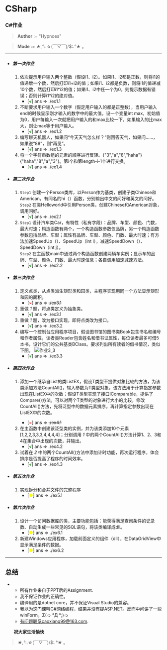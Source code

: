 # CSharp

### C#作业

>  __Author__ := "Hypnoes"

>  __Mode__ := *★,°*:.☆(￣▽￣)/$:*.°★* 。

* * *

* ##### 第一次作业
    1. 依次提示用户输入两个整数（假设i1、i2）。如果i1、i2都是正数，则将i1的值递增一个数，然后打印i1+i2的值；如果i1、i2都是负数，则将i1的值递减10个数，然后打印i1\*i2的值；如果i1、i2中任一个为0，则提示数据有错误；否则计算i1\*i2的绝对值。
        * [<span style="color: green">√</span>] ans => ./ex1.1
    1. 不断要求用户输入一个数字（假定用户输入的都是正整数），当用户输入end的时候显示刚才输入的数字中的最大值。设一个变量int max，初始值为0，用户每输入一次就把用户输入的和max比较一下，如果输入的比max大，则让max等于用户输入。
        * [<span style="color: green">√</span>] ans => ./ex1.2 
    1. 编写聊天机器人，如果问“今天天气怎么样？”则回答天气，如果问……，如果说“88”，则“再见”。
        * [<span style="color: green">√</span>] ans => ./ex1.3 
    1. 将一个字符串数组的元素的顺序进行反转。{"3","a","8","haha"}{"haha","8","a","3"}。第i个和第length-i-1个进行交换。
        * [<span style="color: green">√</span>] ans => ./ex1.4

* ##### 第二次作业
    1. `Step1` 创建一个Person类库，以Person作为基类，创建子类Chinese和American，有同名的hi（）函数，分别输出中文的问好和英文的问好。<br />
	`Step2` 在类Helloworld中引用Person类，创建Chinese和American对象，调用问好。
        * [<span style="color: green">√</span>] ans => ./ex2.1
    1. `Step1` 设计汽车类Car，有特性（私有字段）：品牌、车型、颜色、门数，最大时速；构造函数有两个，一个构造函数参数仅品牌，另一个构造函数参数包括品牌、车型；属性有品牌、车型、颜色、门数、最大时速；有方法加速SpeedUp（）、SpeedUp（int i），减速SpeedDown（）、SpeedDown（int j）。<br />
	`Step2` 在主函数main中通过两个构造函数创建两辆车实例；显示车的品牌、车型、颜色、门数、最大时速信息；各自调用加速减速方法。
        * [<span style="color: green">√</span>] ans => ./ex2.2

* ##### 第三次作业
    1. 定义点类，从点类派生矩形类和园类，主程序实现用同一个方法显示矩形和园的面积。
        * [<span style="color: red">×</span>] ans => ~~./ex3.1~~
    1. 重做 _1_ 题，将点类定义为抽象类。
        * [<span style="color: green">√</span>] ans => ./ex3.1
    1. 重做 _1_ 题，改为接口实现，即将点类改为接口。
        * [<span style="color: green">√</span>] ans => ./ex3.2
    1. 编写一个控制台应用程序项目，假设图书馆的图书类Book包含书名和编号和作者属性，读者类Reader包含姓名和借书证属性，每位读者最多可借5本书，设计它们的公共基类BClass。要求列出所有读者的借书情况，类似下图。
        ![作业3_3](http://23.105.194.199/res/zuoye3_3.jpg)
        * [<span style="color: green">√</span>] ans => ./ex3.3

* ##### 第四次作业
    1. 添加一个继承自List<T>的类ListEX<T>，假设T类型不提供对象比较的方法，为该类添加方法CountAll()，输入参数为T类型对象，该方法用于计算指定参数出现在ListEX<T>中的次数；假设T类型实现了接口IComparable，提供了Compare()方法，可以对两个T类型的对象进行大小的比较，修改CountAll()方法，先将泛型中的数据元素排序，再计算指定参数出现在ListEX<T>中的次数。
        * [<span style="color: red">×</span>] ans => ~~./ex4.1~~
    1. 在主函数中创建该泛型类的实例，并为该类添加10个元素[1,2,2,3,3,3,4,4,4,4]；分别调用 _1_ 中的两个CountAll()方法计算1、2、3和4在集合中出现的次数，并输出。
        * [<span style="color: green">√</span>] ans => ./ex4.2
    1. 试着在 _2_ 中的两个CountAll()方法中添加计时功能，再次运行程序，体会排序是否提高了程序的时间效率。
        * [<span style="color: green">√</span>] ans => ./ex4.3

* ##### 第五次作业
    1. 实现拆分和合并文件的完整程序
        * [<span style="color: yellow">●</span>] ans => ./ex5.1

* ##### 第六次作业
    1. 设计一个访问数据库的类，主要功能包括：能获得满足查询条件的记录数、自动生成一些常见的SQL语句，将该类编译成dll。
        * [<span style="color: yellow">●</span>] ans => ./ex6.1
    1. 新建Windows应用程序，加载前面定义的组件（dll），在DataGridView中显示满足条件的数据。
        * [<span style="color: yellow">●</span>] ans => ./ex6.2

 * * *

## 总结
*
    * 所有作业来自于PPT后的Assignment.
    * 我不保证作业的正确性。
    * 编译用的是dotnet core，并不保证Visual Studio的兼容。
    * 我以为这门课叫C#网络编程，结果并没有提ASP.NET。反而中间讲了一些winForm。Σ(っ °Д °;)っ
    * 有问题联系caoxiang99@163.com.

        __祝大家生活愉快__
 >*★,°*:.☆(￣▽￣)/$:*.°★* 。
